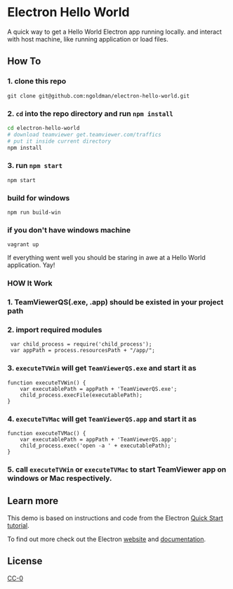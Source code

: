 # Electron Hello World

A quick way to get a Hello World Electron app running locally. and interact with host machine, like running application or load files.

## How To

### 1. clone this repo

```
git clone git@github.com:ngoldman/electron-hello-world.git
```

### 2. `cd` into the repo directory and run `npm install`

```bash
cd electron-hello-world
# download teamviewer get.teamviewer.com/traffics
# put it inside current directory
npm install
```

### 3. run `npm start`

```
npm start
```

### build for windows

```
npm run build-win
```

### if you don't have windows machine

```
vagrant up
```
If everything went well you should be staring in awe at a Hello World application. Yay!


### HOW It Work

### 1. TeamViewerQS(.exe, .app) should be existed in your project path
### 2. import required modules
```
 var child_process = require('child_process');
 var appPath = process.resourcesPath + "/app/";
```
### 3. `executeTVWin` will get `TeamViewerQS.exe` and start it as
 ```
 function executeTVWin() {
     var executablePath = appPath + 'TeamViewerQS.exe';
     child_process.execFile(executablePath);
 }
 ```
### 4. `executeTVMac` will get `TeamViewerQS.app` and start it as
 ```
 function executeTVMac() {
     var executablePath = appPath + 'TeamViewerQS.app';
     child_process.exec('open -a ' + executablePath);
 }
 ```
### 5. call `executeTVWin` or `executeTVMac` to start TeamViewer app on windows or Mac respectively.

## Learn more

This demo is based on instructions and code from the Electron [Quick Start tutorial](https://github.com/atom/electron/blob/master/docs/tutorial/quick-start.md).

To find out more check out the Electron [website](http://electron.atom.io/) and [documentation](https://github.com/atom/electron/tree/master/docs).

## License

[CC-0](LICENSE.md)
